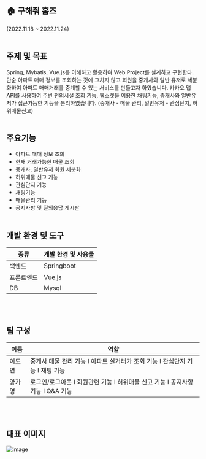 ## 🏠 구해줘 홈즈
(2022.11.18 ~ 2022.11.24)
<br><br>
## 주제 및 목표
Spring, Mybatis, Vue.js를 이해하고 활용하여 Web Project를 설계하고 구현한다.
<br>
단순 아파트 매매 정보를 조회하는 것에 그치지 않고 회원을 중개사와 일반 유저로 세분화하여 아파트 매매거래를 중계할 수 있는 서비스를 만들고자 하였습니다. 카카오 맵 API를 사용하여 주변 편의시설 조회 기능, 웹소켓을 이용한 채팅기능, 중개사와 일반유저가 접근가능한 기능을 분리하였습니다. (중개사 - 매물 관리, 일반유저 - 관심단지, 허위매물신고)
<br><br>
## 주요기능
- 아파트 매매 정보 조회
- 현재 거래가능한 매물 조회
- 중개사, 일반유저 회원 세분화
- 허위매물 신고 기능
- 관심단지 기능
- 채팅기능
- 매물관리 기능
- 공지사항 및 질의응답 게시판
<br><br>
## 개발 환경 및 도구
| 종류 | 개발 환경 및 사용툴 |
| --- | --- |
| 백엔드 | Springboot |
| 프론트엔드 | Vue.js |
| DB | Mysql |

<br><br>
## 팀 구성
| 이름 | 역할 |
| --- | --- |
| 이도연 | 중개사 매물 관리 기능 I 아파트 실거래가 조회 기능 I 관심단지 기능 I 채팅 기능 |
| 양가영 | 로그인/로그아웃 I 회원관련 기능 I 허위매물 신고 기능 I 공지사항 기능 I Q&A 기능 |

<br><br>
## 대표 이미지
![image](https://user-images.githubusercontent.com/44861724/175033817-d416e747-1f49-4763-b1c4-5a963ae5e160.png)
